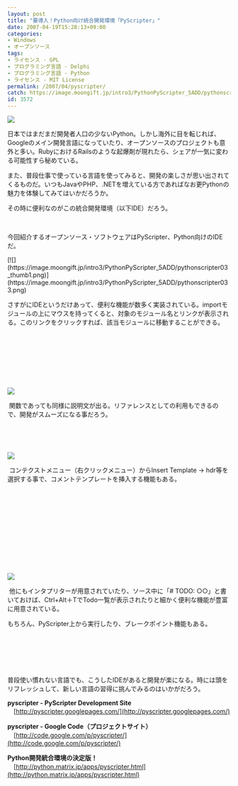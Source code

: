 ```yaml
---
layout: post
title: "要導入！Python向け統合開発環境「PyScripter」"
date: 2007-04-19T15:28:13+09:00
categories:
- Windows
- オープンソース
tags: 
- ライセンス - GPL
- プログラミング言語 - Delphi
- プログラミング言語 - Python
- ライセンス - MIT License
permalink: /2007/04/pyscripter/
catch: https://image.moongift.jp/intro3/PythonPyScripter_5ADD/pythonscripter04_thumb1.png
id: 3572
---
```

[![](https://image.moongift.jp/intro3/PythonPyScripter_5ADD/pythonscripter09_thumb1.png)](https://image.moongift.jp/intro3/PythonPyScripter_5ADD/pythonscripter093.png)

日本ではまだまだ開発者人口の少ないPython。しかし海外に目を転じれば、Googleのメイン開発言語になっていたり、オープンソースのプロジェクトも意外と多い。RubyにおけるRailsのような起爆剤が現れたら、シェアが一気に変わる可能性すら秘めている。

 

また、普段仕事で使っている言語を使ってみると、開発の楽しさが思い出されてくるものだ。いつもJavaやPHP、.NETを増えている方であればなお更Pythonの魅力を体験してみてはいかだろうか。

 

その時に便利なのがこの統合開発環境（以下IDE）だろう。

 

&nbsp;

 

今回紹介するオープンソース・ソフトウェアはPyScripter、Python向けのIDEだ。

<!--more-->[![](https://image.moongift.jp/intro3/PythonPyScripter_5ADD/pythonscripter03_thumb1.png)](https://image.moongift.jp/intro3/PythonPyScripter_5ADD/pythonscripter033.png)

さすがにIDEというだけあって、便利な機能が数多く実装されている。importモジュールの上にマウスを持ってくると、対象のモジュール名とリンクが表示される。このリンクをクリックすれば、該当モジュールに移動することができる。

 

&nbsp;

 

&nbsp;

 

&nbsp;

 

&nbsp;

[![](https://image.moongift.jp/intro3/PythonPyScripter_5ADD/pythonscripter04_thumb1.png)](https://image.moongift.jp/intro3/PythonPyScripter_5ADD/pythonscripter043.png)

&nbsp;関数であっても同様に説明文が出る。リファレンスとしての利用もできるので、開発がスムーズになる事だろう。

 

&nbsp;

 

&nbsp;

[![](https://image.moongift.jp/intro3/PythonPyScripter_5ADD/pythonscripter06_thumb.png)](https://image.moongift.jp/intro3/PythonPyScripter_5ADD/pythonscripter062.png)

&nbsp;コンテクストメニュー（右クリックメニュー）からInsert Template → hdr等を選択する事で、コメントテンプレートを挿入する機能もある。

 

&nbsp;

 

&nbsp;

 

　

 

&nbsp;

 

&nbsp;

 

&nbsp;

[![](https://image.moongift.jp/intro3/PythonPyScripter_5ADD/pythonscripter09_thumb2.png)](https://image.moongift.jp/intro3/PythonPyScripter_5ADD/pythonscripter096.png)

&nbsp;他にもインタプリターが用意されていたり、ソース中に「# TODO: ○○」と書いておけば、Ctrl+Alt＋TでTodo一覧が表示されたりと細かく便利な機能が豊富に用意されている。

 

もちろん、PyScripter上から実行したり、ブレークポイント機能もある。

 

&nbsp;

 

&nbsp;

 

&nbsp;

 

普段使い慣れない言語でも、こうしたIDEがあると開発が楽になる。時には頭をリフレッシュして、新しい言語の習得に挑んでみるのはいかがだろう。

 

**pyscripter - PyScripter Development Site**    
　[http://pyscripter.googlepages.com/](http://pyscripter.googlepages.com/)

 

**pyscripter - Google Code（プロジェクトサイト）**  
　[http://code.google.com/p/pyscripter/](http://code.google.com/p/pyscripter/)

**Python開発統合環境の決定版！**  
　[http://python.matrix.jp/apps/pyscripter.html](http://python.matrix.jp/apps/pyscripter.html)

